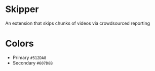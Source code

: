 # Skipper
An extension that skips chunks of videos via crowdsourced reporting

# Colors
- Primary `#512DA8`
- Secondary `#607D8B`
